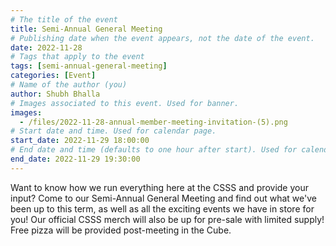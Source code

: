 ```yaml
---
# The title of the event
title: Semi-Annual General Meeting
# Publishing date when the event appears, not the date of the event.
date: 2022-11-28
# Tags that apply to the event
tags: [semi-annual-general-meeting]
categories: [Event]
# Name of the author (you)
author: Shubh Bhalla
# Images associated to this event. Used for banner.
images:
  - /files/2022-11-28-annual-member-meeting-invitation-(5).png
# Start date and time. Used for calendar page.
start_date: 2022-11-29 18:00:00
# End date and time (defaults to one hour after start). Used for calendar page.
end_date: 2022-11-29 19:30:00
---
```


Want to know how we run everything here at the CSSS and provide your input? Come to our Semi-Annual General Meeting and find out what we've been up to this term, as well as all the exciting events we have in store for you! 
Our official CSSS merch will also be up for pre-sale with limited supply! 
Free pizza will be provided post-meeting in the Cube.
